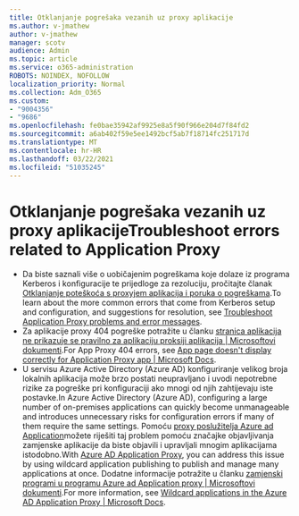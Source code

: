 ```yaml
---
title: Otklanjanje pogrešaka vezanih uz proxy aplikacije
ms.author: v-jmathew
author: v-jmathew
manager: scotv
audience: Admin
ms.topic: article
ms.service: o365-administration
ROBOTS: NOINDEX, NOFOLLOW
localization_priority: Normal
ms.collection: Adm_O365
ms.custom:
- "9004356"
- "9686"
ms.openlocfilehash: fe0bae35942af9925e8a5f90f966e204d7f84fd2
ms.sourcegitcommit: a6ab402f59e5ee1492bcf5ab7f18714fc251717d
ms.translationtype: MT
ms.contentlocale: hr-HR
ms.lasthandoff: 03/22/2021
ms.locfileid: "51035245"
---
```

# <a name="troubleshoot-errors-related-to-application-proxy"></a><span data-ttu-id="f6876-102">Otklanjanje pogrešaka vezanih uz proxy aplikacije</span><span class="sxs-lookup"><span data-stu-id="f6876-102">Troubleshoot errors related to Application Proxy</span></span>

- <span data-ttu-id="f6876-103">Da biste saznali više o uobičajenim pogreškama koje dolaze iz programa Kerberos i konfiguracije te prijedloge za rezoluciju, pročitajte članak [Otklanjanje poteškoća s proxyjem aplikacija i poruka o pogreškama](https://docs.microsoft.com/azure/active-directory/manage-apps/application-proxy-troubleshoot#kerberos-errors).</span><span class="sxs-lookup"><span data-stu-id="f6876-103">To learn about the more common errors that come from Kerberos setup and configuration, and suggestions for resolution, see [Troubleshoot Application Proxy problems and error messages](https://docs.microsoft.com/azure/active-directory/manage-apps/application-proxy-troubleshoot#kerberos-errors).</span></span>
- <span data-ttu-id="f6876-104">Za aplikacije proxy 404 pogreške potražite u članku [stranica aplikacija ne prikazuje se pravilno za aplikaciju proksiji aplikacija | Microsoftovi dokumenti](https://docs.microsoft.com/azure/active-directory/manage-apps/application-proxy-page-appearance-broken-problem).</span><span class="sxs-lookup"><span data-stu-id="f6876-104">For App Proxy 404 errors, see [App page doesn't display correctly for Application Proxy app | Microsoft Docs](https://docs.microsoft.com/azure/active-directory/manage-apps/application-proxy-page-appearance-broken-problem).</span></span>
- <span data-ttu-id="f6876-105">U servisu Azure Active Directory (Azure AD) konfiguriranje velikog broja lokalnih aplikacija može brzo postati neupravljano i uvodi nepotrebne rizike za pogreške pri konfiguraciji ako mnogi od njih zahtijevaju iste postavke.</span><span class="sxs-lookup"><span data-stu-id="f6876-105">In Azure Active Directory (Azure AD), configuring a large number of on-premises applications can quickly become unmanageable and introduces unnecessary risks for configuration errors if many of them require the same settings.</span></span> <span data-ttu-id="f6876-106">Pomoću [proxy poslužitelja Azure ad Application](https://docs.microsoft.com/azure/active-directory/manage-apps/application-proxy)možete riješiti taj problem pomoću značajke objavljivanja zamjenske aplikacije da biste objavili i upravljali mnogim aplikacijama istodobno.</span><span class="sxs-lookup"><span data-stu-id="f6876-106">With [Azure AD Application Proxy](https://docs.microsoft.com/azure/active-directory/manage-apps/application-proxy), you can address this issue by using wildcard application publishing to publish and manage many applications at once.</span></span> <span data-ttu-id="f6876-107">Dodatne informacije potražite u članku [zamjenski programi u programu Azure ad Application proxy | Microsoftovi dokumenti](https://docs.microsoft.com/azure/active-directory/manage-apps/application-proxy-wildcard).</span><span class="sxs-lookup"><span data-stu-id="f6876-107">For more information, see [Wildcard applications in the Azure AD Application Proxy | Microsoft Docs](https://docs.microsoft.com/azure/active-directory/manage-apps/application-proxy-wildcard).</span></span>
